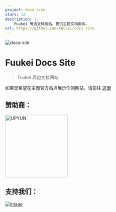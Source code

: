 ```yaml
---
project: docs_site
stars: 12
description: |-
    Fuukei 周边文档网站。提供主题文档服务。
url: https://github.com/Fuukei/docs_site
---
```


![docs-site](https://user-images.githubusercontent.com/61381142/206976137-8dd2036b-5f3c-4d03-a611-1b0351aa3d8e.png)
# Fuukei Docs Site

> Fuukei 周边文档网站

如果您希望在主题官方站点展示你的网站，请前往 [这里](https://github.com/Fuukei/docs_site/discussions/1)

## 赞助商：

<a href="https://www.upyun.com/"><img src="https://s.nmxc.ltd/sakurairo_vision/@2.6/options/upyun_logo.webp" alt="UPYUN" width="200"></a>

## 支持我们：

[![image](https://s.nmxc.ltd/sakurairo_vision/@2.6/readme/cn-ver2.6info.png)](https://afdian.net/@mamori)
